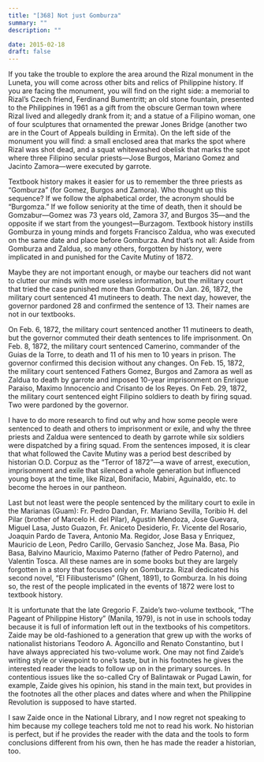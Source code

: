 ```yaml
---
title: "[368] Not just Gomburza"
summary: ""
description: ""

date: 2015-02-18
draft: false
---
```



If you take the trouble to explore the area around the Rizal monument in the Luneta, you will come across other bits and relics of Philippine history. If you are facing the monument, you will find on the right side: a memorial to Rizal’s Czech friend, Ferdinand Bumentritt; an old stone fountain, presented to the Philippines in 1961 as a gift from the obscure German town where Rizal lived and allegedly drank from it; and a statue of a Filipino woman, one of four sculptures that ornamented the prewar Jones Bridge (another two are in the Court of Appeals building in Ermita). On the left side of the monument you will find: a small enclosed area that marks the spot where Rizal was shot dead, and a squat whitewashed obelisk that marks the spot where three Filipino secular priests—Jose Burgos, Mariano Gomez and Jacinto Zamora—were executed by garrote.

Textbook history makes it easier for us to remember the three priests as “Gomburza” (for Gomez, Burgos and Zamora). Who thought up this sequence? If we follow the alphabetical order, the acronym should be “Burgomza.” If we follow seniority at the time of death, then it should be Gomzabur—Gomez was 73 years old, Zamora 37, and Burgos 35—and the opposite if we start from the youngest—Burzagom. Textbook history instills Gomburza in young minds and forgets Francisco Zaldua, who was executed on the same date and place before Gomburza. And that’s not all: Aside from Gomburza and Zaldua, so many others, forgotten by history, were implicated in and punished for the Cavite Mutiny of 1872.

Maybe they are not important enough, or maybe our teachers did not want to clutter our minds with more useless information, but the military court that tried the case punished more than Gomburza. On Jan. 26, 1872, the military court sentenced 41 mutineers to death. The next day, however, the governor pardoned 28 and confirmed the sentence of 13. Their names are not in our textbooks.

On Feb. 6, 1872, the military court sentenced another 11 mutineers to death, but the governor commuted their death sentences to life imprisonment. On Feb. 8, 1872, the military court sentenced Camerino, commander of the Guias de la Torre, to death and 11 of his men to 10 years in prison. The governor confirmed this decision without any changes. On Feb. 15, 1872, the military court sentenced Fathers Gomez, Burgos and Zamora as well as Zaldua to death by garrote and imposed 10-year imprisonment on Enrique Paraiso, Maximo Innocencio and Crisanto de los Reyes. On Feb. 29, 1872, the military court sentenced eight Filipino soldiers to death by firing squad. Two were pardoned by the governor.

I have to do more research to find out why and how some people were sentenced to death and others to imprisonment or exile, and why the three priests and Zaldua were sentenced to death by garrote while six soldiers were dispatched by a firing squad. From the sentences imposed, it is clear that what followed the Cavite Mutiny was a period best described by historian O.D. Corpuz as the “Terror of 1872”—a wave of arrest, execution, imprisonment and exile that silenced a whole generation but influenced young boys at the time, like Rizal, Bonifacio, Mabini, Aguinaldo, etc. to become the heroes in our pantheon.

Last but not least were the people sentenced by the military court to exile in the Marianas (Guam): Fr. Pedro Dandan, Fr. Mariano Sevilla, Toribio H. del Pilar (brother of Marcelo H. del Pilar), Agustin Mendoza, Jose Guevara, Miguel Lasa, Justo Guazon, Fr. Aniceto Desiderio, Fr. Vicente del Rosario, Joaquin Pardo de Tavera, Antonio Ma. Regidor, Jose Basa y Enriquez, Mauricio de Leon, Pedro Carillo, Gervasio Sanchez, Jose Ma. Basa, Pio Basa, Balvino Mauricio, Maximo Paterno (father of Pedro Paterno), and Valentin Tosca. All these names are in some books but they are largely forgotten in a story that focuses only on Gomburza. Rizal dedicated his second novel, “El Filibusterismo” (Ghent, 1891), to Gomburza. In his doing so, the rest of the people implicated in the events of 1872 were lost to textbook history.

It is unfortunate that the late Gregorio F. Zaide’s two-volume textbook, “The Pageant of Philippine History” (Manila, 1979), is not in use in schools today because it is full of information left out in the textbooks of his competitors. Zaide may be old-fashioned to a generation that grew up with the works of nationalist historians Teodoro A. Agoncillo and Renato Constantino, but I have always appreciated his two-volume work. One may not find Zaide’s writing style or viewpoint to one’s taste, but in his footnotes he gives the interested reader the leads to follow up on in the primary sources. In contentious issues like the so-called Cry of Balintawak or Pugad Lawin, for example, Zaide gives his opinion, his stand in the main text, but provides in the footnotes all the other places and dates where and when the Philippine Revolution is supposed to have started.

I saw Zaide once in the National Library, and I now regret not speaking to him because my college teachers told me not to read his work. No historian is perfect, but if he provides the reader with the data and the tools to form conclusions different from his own, then he has made the reader a historian, too.
